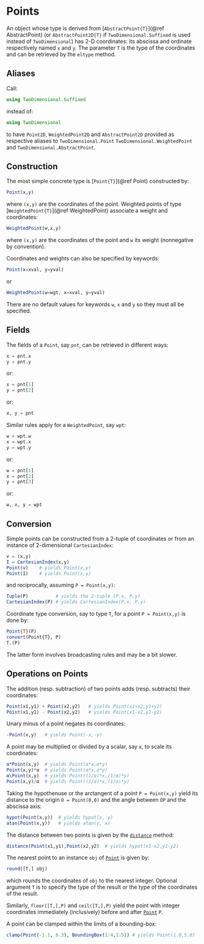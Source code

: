 # Points

An object whose type is derived from [`AbstractPoint{T}`](@ref AbstractPoint)
(or `AbstractPoint2D{T}` if `TwoDimensional.Suffixed` is used instead of
`TwoDimensional`) has 2-D coordinates: its abscissa and ordinate respectively
named `x` and `y`.  The parameter `T` is the type of the coordinates and can be
retrieved by the `eltype` method.


## Aliases

Call:

```julia
using TwoDimensional.Suffixed
```

instead of:

```julia
using TwoDimensional
```

to have `Point2D`, `WeightedPoint2D` and `AbstractPoint2D` provided as
respective aliases to `TwoDimensional.Point` `TwoDimensional.WeightedPoint` and
`TwoDimensional.AbstractPoint`.


## Construction

The most simple concrete type is [`Point{T}`](@ref Point) constructed by:

```julia
Point(x,y)
```

where `(x,y)` are the coordinates of the point.  Weighted points of type
[`WeightedPoint{T}`](@ref WeightedPoint) associate a weight and coordinates:

```julia
WeightedPoint(w,x,y)
```

where `(x,y)` are the coordinates of the point and `w` its weight (nonnegative
by convention).


Coordinates and weights can also be
specified by keywords:

```julia
Point(x=xval, y=yval)
```

or

```julia
WeightedPoint(w=wgt, x=xval, y=yval)
```

There are no default values for keywords `w`, `x` and `y` so they must all be
specified.


## Fields

The fields of a `Point`, say `pnt`, can be retrieved in different ways:

```julia
x = pnt.x
y = pnt.y
```

or:

```julia
x = pnt[1]
y = pnt[2]
```

or:

```julia
x, y = pnt
```

Similar rules apply for a `WeightedPoint`, say `wpt`:

```julia
w = wpt.w
x = wpt.x
y = wpt.y
```

or:

```julia
w = pnt[1]
x = pnt[2]
y = pnt[3]
```

or:

```julia
w, x, y = wpt
```

## Conversion

Simple points can be constructed from a 2-tuple of coordinates or from an
instance of 2-dimensional `CartesianIndex`:

```julia
v = (x,y)
I = CartesianIndex(x,y)
Point(v)    # yields Point(x,y)
Point(I)    # yields Point(x,y)
```

and reciprocally, assuming `P = Point(x,y)`:

```julia
Tuple(P)          # yields the 2-tuple (P.x, P.y)
CartesianIndex(P) # yields CartesianIndex(P.x, P.y)
```

Coordinate type conversion, say to type `T`, for a point `P = Point(x,y)` is
done by:

```julia
Point{T}(P)
convert(Point{T}, P)
T.(P)
```

The latter form involves broadcasting rules and may be a bit slower.


## Operations on Points

The addition (resp. subtraction) of two points adds (resp. subtracts) their
coordinates:

```julia
Point(x1,y1) + Point(x2,y2)   # yields Point(x1+x2,y1+y2)
Point(x1,y1) - Point(x2,y2)   # yields Point(x1-x2,y1-y2)
```

Unary minus of a point negates its coordinates:

```julia
-Point(x,y)   # yields Point(-x,-y)
```

A point may be multiplied or divided by a scalar, say `α`, to scale its
coordinates:

```julia
α*Point(x,y)  # yields Point(α*x,α*y)
Point(x,y)*α  # yields Point(α*x,α*y)
α\Point(x,y)  # yields Point((1/α)*x,(1/α)*y)
Point(x,y)/α  # yields Point((1/α)*x,(1/α)*y)
```

Taking the hypothenuse or the arctangent of a point `P = Point(x,y)` yield its
distance to the origin `O = Point(0,0)` and the angle between `OP` and
the abscissa axis:

```julia
hypot(Point(x,y))  # yields hypot(x, y)
atan(Point(x,y))   # yields atan(y, x)
```

The distance between two points is given by the [`distance`](@ref) method:

```julia
distance(Point(x1,y1),Point(x2,y2)  # yields hypot(x1-x2,y1-y2)
```

The nearest point to an instance `obj` of [`Point`](@ref) is given by:

```julia
round([T,] obj)
```

which rounds the coordinates of `obj` to the nearest integer.  Optional
argument `T` is to specify the type of the result or the type of the
coordinates of the result.

Similarly, `floor([T,],P)` and `ceil([T,],P)` yield the point with integer
coordinates immediately (inclusively) before and after [`Point`](@ref) `P`.


A point can be clamped within the limits of a bounding-box:

```julia
clamp(Point(-1.1, 6.3), BoundingBox(1:4,1:5)) # yields Point(1.0,5.0)
```
